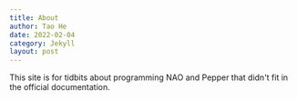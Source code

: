 ```yaml
---
title: About
author: Tao He
date: 2022-02-04
category: Jekyll
layout: post
---
```


This site is for tidbits about programming NAO and Pepper that didn't fit in the official documentation.
